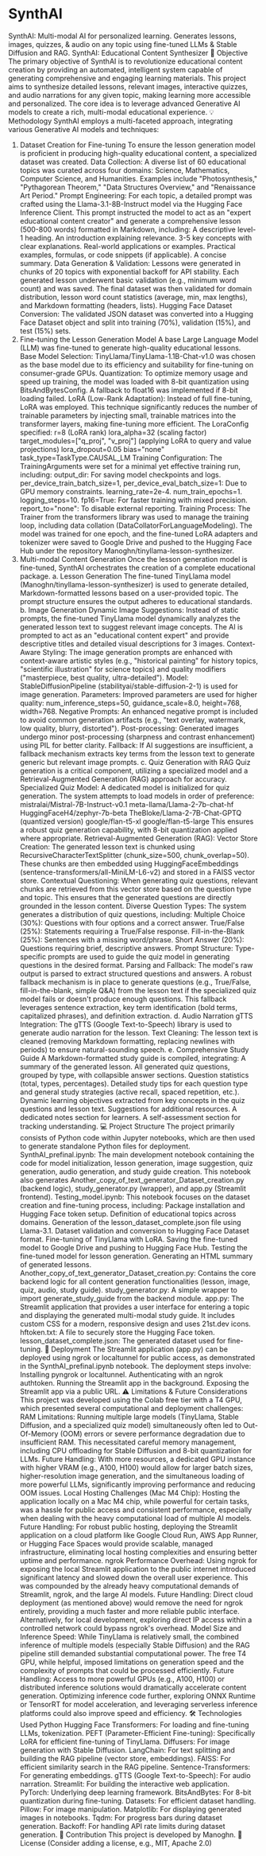 # SynthAI
SynthAI: Multi-modal AI for personalized learning. Generates lessons, images, quizzes, &amp; audio on any topic using fine-tuned LLMs &amp; Stable Diffusion and RAG.
SynthAI: Educational Content Synthesizer
🎯 Objective
The primary objective of SynthAI is to revolutionize educational content creation by providing an automated, intelligent system capable of generating comprehensive and engaging learning materials. This project aims to synthesize detailed lessons, relevant images, interactive quizzes, and audio narrations for any given topic, making learning more accessible and personalized. The core idea is to leverage advanced Generative AI models to create a rich, multi-modal educational experience.
💡 Methodology
SynthAI employs a multi-faceted approach, integrating various Generative AI models and techniques:
1. Dataset Creation for Fine-tuning
To ensure the lesson generation model is proficient in producing high-quality educational content, a specialized dataset was created.
Data Collection: A diverse list of 60 educational topics was curated across four domains: Science, Mathematics, Computer Science, and Humanities. Examples include "Photosynthesis," "Pythagorean Theorem," "Data Structures Overview," and "Renaissance Art Period."
Prompt Engineering: For each topic, a detailed prompt was crafted using the Llama-3.1-8B-Instruct model via the Hugging Face Inference Client. This prompt instructed the model to act as an "expert educational content creator" and generate a comprehensive lesson (500-800 words) formatted in Markdown, including:
A descriptive level-1 heading.
An introduction explaining relevance.
3-5 key concepts with clear explanations.
Real-world applications or examples.
Practical examples, formulas, or code snippets (if applicable).
A concise summary.
Data Generation & Validation: Lessons were generated in chunks of 20 topics with exponential backoff for API stability. Each generated lesson underwent basic validation (e.g., minimum word count) and was saved. The final dataset was then validated for domain distribution, lesson word count statistics (average, min, max lengths), and Markdown formatting (headers, lists).
Hugging Face Dataset Conversion: The validated JSON dataset was converted into a Hugging Face Dataset object and split into training (70%), validation (15%), and test (15%) sets.
2. Fine-tuning the Lesson Generation Model
A base Large Language Model (LLM) was fine-tuned to generate high-quality educational lessons.
Base Model Selection: TinyLlama/TinyLlama-1.1B-Chat-v1.0 was chosen as the base model due to its efficiency and suitability for fine-tuning on consumer-grade GPUs.
Quantization: To optimize memory usage and speed up training, the model was loaded with 8-bit quantization using BitsAndBytesConfig. A fallback to float16 was implemented if 8-bit loading failed.
LoRA (Low-Rank Adaptation): Instead of full fine-tuning, LoRA was employed. This technique significantly reduces the number of trainable parameters by injecting small, trainable matrices into the transformer layers, making fine-tuning more efficient. The LoraConfig specified:
r=8 (LoRA rank)
lora_alpha=32 (scaling factor)
target_modules=["q_proj", "v_proj"] (applying LoRA to query and value projections)
lora_dropout=0.05
bias="none"
task_type=TaskType.CAUSAL_LM
Training Configuration: The TrainingArguments were set for a minimal yet effective training run, including:
output_dir: For saving model checkpoints and logs.
per_device_train_batch_size=1, per_device_eval_batch_size=1: Due to GPU memory constraints.
learning_rate=2e-4.
num_train_epochs=1.
logging_steps=10.
fp16=True: For faster training with mixed precision.
report_to="none": To disable external reporting.
Training Process: The Trainer from the transformers library was used to manage the training loop, including data collation (DataCollatorForLanguageModeling). The model was trained for one epoch, and the fine-tuned LoRA adapters and tokenizer were saved to Google Drive and pushed to the Hugging Face Hub under the repository Manoghn/tinyllama-lesson-synthesizer.
3. Multi-modal Content Generation
Once the lesson generation model is fine-tuned, SynthAI orchestrates the creation of a complete educational package.
a. Lesson Generation
The fine-tuned TinyLlama model (Manoghn/tinyllama-lesson-synthesizer) is used to generate detailed, Markdown-formatted lessons based on a user-provided topic. The prompt structure ensures the output adheres to educational standards.
b. Image Generation
Dynamic Image Suggestions: Instead of static prompts, the fine-tuned TinyLlama model dynamically analyzes the generated lesson text to suggest relevant image concepts. The AI is prompted to act as an "educational content expert" and provide descriptive titles and detailed visual descriptions for 3 images.
Context-Aware Styling: The image generation prompts are enhanced with context-aware artistic styles (e.g., "historical painting" for history topics, "scientific illustration" for science topics) and quality modifiers ("masterpiece, best quality, ultra-detailed").
Model: StableDiffusionPipeline (stabilityai/stable-diffusion-2-1) is used for image generation.
Parameters: Improved parameters are used for higher quality: num_inference_steps=50, guidance_scale=8.0, height=768, width=768.
Negative Prompts: An enhanced negative prompt is included to avoid common generation artifacts (e.g., "text overlay, watermark, low quality, blurry, distorted").
Post-processing: Generated images undergo minor post-processing (sharpness and contrast enhancement) using PIL for better clarity.
Fallback: If AI suggestions are insufficient, a fallback mechanism extracts key terms from the lesson text to generate generic but relevant image prompts.
c. Quiz Generation with RAG
Quiz generation is a critical component, utilizing a specialized model and a Retrieval-Augmented Generation (RAG) approach for accuracy.
Specialized Quiz Model: A dedicated model is initialized for quiz generation. The system attempts to load models in order of preference:
mistralai/Mistral-7B-Instruct-v0.1
meta-llama/Llama-2-7b-chat-hf
HuggingFaceH4/zephyr-7b-beta
TheBloke/Llama-2-7B-Chat-GPTQ (quantized version)
google/flan-t5-xl
google/flan-t5-large
This ensures a robust quiz generation capability, with 8-bit quantization applied where appropriate.
Retrieval-Augmented Generation (RAG):
Vector Store Creation: The generated lesson text is chunked using RecursiveCharacterTextSplitter (chunk_size=500, chunk_overlap=50). These chunks are then embedded using HuggingFaceEmbeddings (sentence-transformers/all-MiniLM-L6-v2) and stored in a FAISS vector store.
Contextual Questioning: When generating quiz questions, relevant chunks are retrieved from this vector store based on the question type and topic. This ensures that the generated questions are directly grounded in the lesson content.
Diverse Question Types: The system generates a distribution of quiz questions, including:
Multiple Choice (30%): Questions with four options and a correct answer.
True/False (25%): Statements requiring a True/False response.
Fill-in-the-Blank (25%): Sentences with a missing word/phrase.
Short Answer (20%): Questions requiring brief, descriptive answers.
Prompt Structure: Type-specific prompts are used to guide the quiz model in generating questions in the desired format.
Parsing and Fallback: The model's raw output is parsed to extract structured questions and answers. A robust fallback mechanism is in place to generate questions (e.g., True/False, fill-in-the-blank, simple Q&A) from the lesson text if the specialized quiz model fails or doesn't produce enough questions. This fallback leverages sentence extraction, key term identification (bold terms, capitalized phrases), and definition extraction.
d. Audio Narration
gTTS Integration: The gTTS (Google Text-to-Speech) library is used to generate audio narration for the lesson.
Text Cleaning: The lesson text is cleaned (removing Markdown formatting, replacing newlines with periods) to ensure natural-sounding speech.
e. Comprehensive Study Guide
A Markdown-formatted study guide is compiled, integrating:
A summary of the generated lesson.
All generated quiz questions, grouped by type, with collapsible answer sections.
Question statistics (total, types, percentages).
Detailed study tips for each question type and general study strategies (active recall, spaced repetition, etc.).
Dynamic learning objectives extracted from key concepts in the quiz questions and lesson text.
Suggestions for additional resources.
A dedicated notes section for learners.
A self-assessment section for tracking understanding.
💻 Project Structure
The project primarily consists of Python code within Jupyter notebooks, which are then used to generate standalone Python files for deployment.
SynthAI_prefinal.ipynb: The main development notebook containing the code for model initialization, lesson generation, image suggestion, quiz generation, audio generation, and study guide creation. This notebook also generates Another_copy_of_text_generator_Dataset_creation.py (backend logic), study_generator.py (wrapper), and app.py (Streamlit frontend).
Testing_model.ipynb: This notebook focuses on the dataset creation and fine-tuning process, including:
Package installation and Hugging Face token setup.
Definition of educational topics across domains.
Generation of the lesson_dataset_complete.json file using Llama-3.1.
Dataset validation and conversion to Hugging Face Dataset format.
Fine-tuning of TinyLlama with LoRA.
Saving the fine-tuned model to Google Drive and pushing to Hugging Face Hub.
Testing the fine-tuned model for lesson generation.
Generating an HTML summary of generated lessons.
Another_copy_of_text_generator_Dataset_creation.py: Contains the core backend logic for all content generation functionalities (lesson, image, quiz, audio, study guide).
study_generator.py: A simple wrapper to import generate_study_guide from the backend module.
app.py: The Streamlit application that provides a user interface for entering a topic and displaying the generated multi-modal study guide. It includes custom CSS for a modern, responsive design and uses 21st.dev icons.
hftoken.txt: A file to securely store the Hugging Face token.
lesson_dataset_complete.json: The generated dataset used for fine-tuning.
🚀 Deployment
The Streamlit application (app.py) can be deployed using ngrok or localtunnel for public access, as demonstrated in the SynthAI_prefinal.ipynb notebook. The deployment steps involve:
Installing pyngrok or localtunnel.
Authenticating with an ngrok authtoken.
Running the Streamlit app in the background.
Exposing the Streamlit app via a public URL.
⚠️ Limitations & Future Considerations
This project was developed using the Colab free tier with a T4 GPU, which presented several computational and deployment challenges:
RAM Limitations: Running multiple large models (TinyLlama, Stable Diffusion, and a specialized quiz model) simultaneously often led to Out-Of-Memory (OOM) errors or severe performance degradation due to insufficient RAM. This necessitated careful memory management, including CPU offloading for Stable Diffusion and 8-bit quantization for LLMs.
Future Handling: With more resources, a dedicated GPU instance with higher VRAM (e.g., A100, H100) would allow for larger batch sizes, higher-resolution image generation, and the simultaneous loading of more powerful LLMs, significantly improving performance and reducing OOM issues.
Local Hosting Challenges (Mac M4 Chip): Hosting the application locally on a Mac M4 chip, while powerful for certain tasks, was a hassle for public access and consistent performance, especially when dealing with the heavy computational load of multiple AI models.
Future Handling: For robust public hosting, deploying the Streamlit application on a cloud platform like Google Cloud Run, AWS App Runner, or Hugging Face Spaces would provide scalable, managed infrastructure, eliminating local hosting complexities and ensuring better uptime and performance.
ngrok Performance Overhead: Using ngrok for exposing the local Streamlit application to the public internet introduced significant latency and slowed down the overall user experience. This was compounded by the already heavy computational demands of Streamlit, ngrok, and the large AI models.
Future Handling: Direct cloud deployment (as mentioned above) would remove the need for ngrok entirely, providing a much faster and more reliable public interface. Alternatively, for local development, exploring direct IP access within a controlled network could bypass ngrok's overhead.
Model Size and Inference Speed: While TinyLlama is relatively small, the combined inference of multiple models (especially Stable Diffusion) and the RAG pipeline still demanded substantial computational power. The free T4 GPU, while helpful, imposed limitations on generation speed and the complexity of prompts that could be processed efficiently.
Future Handling: Access to more powerful GPUs (e.g., A100, H100) or distributed inference solutions would dramatically accelerate content generation. Optimizing inference code further, exploring ONNX Runtime or TensorRT for model acceleration, and leveraging serverless inference platforms could also improve speed and efficiency.
🛠️ Technologies Used
Python
Hugging Face Transformers: For loading and fine-tuning LLMs, tokenization.
PEFT (Parameter-Efficient Fine-tuning): Specifically LoRA for efficient fine-tuning of TinyLlama.
Diffusers: For image generation with Stable Diffusion.
LangChain: For text splitting and building the RAG pipeline (vector store, embeddings).
FAISS: For efficient similarity search in the RAG pipeline.
Sentence-Transformers: For generating embeddings.
gTTS (Google Text-to-Speech): For audio narration.
Streamlit: For building the interactive web application.
PyTorch: Underlying deep learning framework.
BitsAndBytes: For 8-bit quantization during fine-tuning.
Datasets: For efficient dataset handling.
Pillow: For image manipulation.
Matplotlib: For displaying generated images in notebooks.
Tqdm: For progress bars during dataset generation.
Backoff: For handling API rate limits during dataset generation.
🤝 Contribution
This project is developed by Manoghn.
📄 License
(Consider adding a license, e.g., MIT, Apache 2.0)

